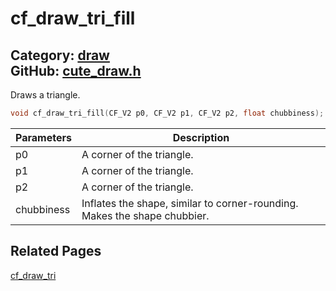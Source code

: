 [](../header.md ':include')

# cf_draw_tri_fill

Category: [draw](/api_reference?id=draw)  
GitHub: [cute_draw.h](https://github.com/RandyGaul/cute_framework/blob/master/include/cute_draw.h)  
---

Draws a triangle.

```cpp
void cf_draw_tri_fill(CF_V2 p0, CF_V2 p1, CF_V2 p2, float chubbiness);
```

Parameters | Description
--- | ---
p0 | A corner of the triangle.
p1 | A corner of the triangle.
p2 | A corner of the triangle.
chubbiness | Inflates the shape, similar to corner-rounding. Makes the shape chubbier.

## Related Pages

[cf_draw_tri](/draw/cf_draw_tri.md)  
